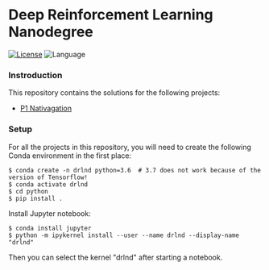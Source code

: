 # Deep Reinforcement Learning Nanodegree

[![License](https://img.shields.io/github/license/zhujun98/DRL-ND)](https://github.com/zhujun98/DRL-ND)
![Language](https://img.shields.io/badge/language-python-blue)

### Instroduction

This repository contains the solutions for the following projects:

- [P1 Nativagation](./p1_navigation)


### Setup

For all the projects in this repository, you will need to create the following Conda environment in the first place:

```shell script
$ conda create -n drlnd python=3.6  # 3.7 does not work because of the version of Tensorflow!
$ conda activate drlnd
$ cd python
$ pip install .
```

Install Jupyter notebook:

```shell script
$ conda install jupyter
$ python -m ipykernel install --user --name drlnd --display-name "drlnd"
```

Then you can select the kernel "drlnd" after starting a notebook.
